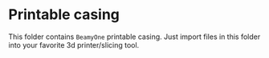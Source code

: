 # Printable casing

This folder contains `BeamyOne` printable casing. Just import files in this folder into your favorite 3d printer/slicing tool.